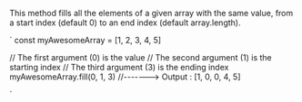 This method fills all the elements of a given array with the same value, from a start index (default 0) to an end index (default array.length).

`
const myAwesomeArray = [1, 2, 3, 4, 5]

// The first argument (0) is the value
// The second argument (1) is the starting index
// The third argument (3) is the ending index
myAwesomeArray.fill(0, 1, 3)
//-------> Output : [1, 0, 0, 4, 5]

`